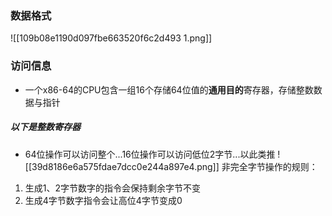 ### 数据格式

![[109b08e1190d097fbe663520f6c2d493 1.png]]

### 访问信息
- 一个x86-64的CPU包含一组16个存储64位值的**通用目的**寄存器，存储整数数据与指针
##### 以下是整数寄存器
- 64位操作可以访问整个...16位操作可以访问低位2字节...以此类推
![[39d8186e6a575fdae7dcc0e244a897e4.png]]
非完全字节操作的规则：
1. 生成1、2字节数字的指令会保持剩余字节不变
2. 生成4字节数字指令会让高位4字节变成0

